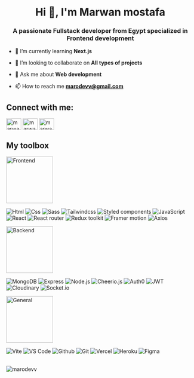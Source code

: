 <h1 align="center">Hi 👋, I'm Marwan mostafa</h1>
<h3 align="center">A passionate Fullstack developer from Egypt specialized in Frontend development</h3>

- 🌱 I’m currently learning **Next.js**

- 👯 I’m looking to collaborate on **All types of projects**

- 💬 Ask me about **Web development**

- 📫 How to reach me **marodevv@gmail.com**

<h2 align="left">Connect with me:</h3>
<p align="left">    
<a href="https://linkedin.com/in/marwan-mostafa-4ba111210" target="blank"><img align="center" src="https://raw.githubusercontent.com/rahuldkjain/github-profile-readme-generator/master/src/images/icons/Social/linked-in-alt.svg" alt="marwan-mostafa-4ba111210" height="30" width="40" /></a>
<a href="https://fb.com/marwanmostafa24" target="blank"><img align="center" src="https://raw.githubusercontent.com/rahuldkjain/github-profile-readme-generator/master/src/images/icons/Social/facebook.svg" alt="marwanmostafa24" height="30" width="40" /></a>
<a href="https://instagram.com/marwan_mostafa24" target="blank"><img align="center" src="https://raw.githubusercontent.com/rahuldkjain/github-profile-readme-generator/master/src/images/icons/Social/instagram.svg" alt="marwan_mostafa24" height="30" width="40" /></a>

<h2 align="left">My toolbox</h3>
<div>
  <p> 
     <img alt="Frontend" src="https://img.shields.io/badge/-Frontend-eee" width="125">
  </p>
  
  <span>
     <img alt="Html" src="https://img.shields.io/static/v1?style=for-the-badge&message=HTML5&color=E34F26&logo=HTML5&logoColor=FFFFFF&label=">
  </span>
  
  <span>
     <img alt="Css" src="https://img.shields.io/static/v1?style=for-the-badge&message=CSS3&color=1572B6&logo=CSS3&logoColor=FFFFFF&label=">
  </span>
  
  <span>
     <img alt="Sass" src="https://img.shields.io/static/v1?style=for-the-badge&message=Sass&color=CC6699&logo=Sass&logoColor=FFFFFF&label=">
  </span>
  
  <span>
     <img alt="Tailwindcss" src="https://img.shields.io/static/v1?style=for-the-badge&message=Tailwind+CSS&color=222222&logo=Tailwind+CSS&logoColor=06B6D4&label=">
  </span>
  
  <span>
     <img alt="Styled components" src="https://img.shields.io/static/v1?style=for-the-badge&message=styled-components&color=DB7093&logo=styled-components&logoColor=FFFFFF&label=">
  </span>

  <span>
     <img alt="JavaScript" src="https://img.shields.io/static/v1?style=for-the-badge&message=JavaScript&color=222222&logo=JavaScript&logoColor=F7DF1E&label=">
  </span>

  <span>
     <img alt="React" src="https://img.shields.io/static/v1?style=for-the-badge&message=React&color=222222&logo=React&logoColor=61DAFB&label=">
  </span>
  
  <span>
     <img alt="React router" src="https://img.shields.io/static/v1?style=for-the-badge&message=React+Router&color=CA4245&logo=React+Router&logoColor=FFFFFF&label=">
  </span>
  
  <span>
     <img alt="Redux toolkit" src="https://img.shields.io/static/v1?style=for-the-badge&message=Redux toolkit&color=764ABC&logo=Redux&logoColor=FFFFFF&label=">
  </span>

  <span>
     <img alt="Framer motion" src="https://img.shields.io/static/v1?style=for-the-badge&message=Framer motion&color=0055FF&logo=Framer&logoColor=FFFFFF&label=">
  </span>

  <span>
     <img alt="Axios" src="https://img.shields.io/badge/-Axios-101010?logo=axios&amp;style=for-the-badge">
  </span>

  <p>
     <img alt="Backend" src="https://img.shields.io/badge/-Backend-eee" width="125">
  </p>
  
  <span> 
     <img alt="MongoDB" src="https://img.shields.io/static/v1?style=for-the-badge&message=MongoDB&color=47A248&logo=MongoDB&logoColor=FFFFFF&label=">
  </span>
  
  <span>
     <img alt="Express" src="https://img.shields.io/static/v1?style=for-the-badge&message=AliExpress&color=FF4747&logo=AliExpress&logoColor=FFFFFF&label=">
  </span>
  
  <span>
     <img alt="Node.js" src="https://img.shields.io/static/v1?style=for-the-badge&message=Node.js&color=339933&logo=Node.js&logoColor=FFFFFF&label=">
  </span>
  
  <span>
     <img alt="Cheerio.js" src="https://img.shields.io/badge/-Cheerio.js-101010?logo=cheeriodotjs&amp;style=for-the-badge">
  </span>
  
  <span>
     <img alt="Auth0" src="https://img.shields.io/static/v1?style=for-the-badge&message=Auth0&color=EB5424&logo=Auth0&logoColor=FFFFFF&label=">
  </span>
  
  <span>
     <img alt="JWT" src="https://img.shields.io/static/v1?style=for-the-badge&message=JSON+Web+Tokens&color=000000&logo=JSON+Web+Tokens&logoColor=FFFFFF&label=">
  </span>
  
  <span>
     <img alt="Cloudinary" src="https://img.shields.io/badge/-Cloudinary-101010?logo=cloudinary&amp;style=for-the-badge">
  </span>
  
  <span>
     <img alt="Socket.io" src="(https://img.shields.io/static/v1?style=for-the-badge&message=Socket.io&color=010101&logo=Socket.io&logoColor=FFFFFF&label=">
  </span>

  <p>
     <img alt="General" src="https://img.shields.io/badge/-General-eee"  width="125">
  </p>


  <span>
     <img alt="Vite" src="https://img.shields.io/static/v1?style=for-the-badge&message=Vite&color=646CFF&logo=Vite&logoColor=FFFFFF&label=">
  </span>
  
  <span>
     <img alt="VS Code" src="https://img.shields.io/static/v1?style=for-the-badge&message=VS Code&color=007ACC&logo=Visual+Studio+Code&logoColor=FFFFFF&label=">
  </span>
  
  <span>
     <img alt="Github" src="https://img.shields.io/static/v1?style=for-the-badge&message=GitHub&color=181717&logo=GitHub&logoColor=FFFFFF&label=">
  </span>
  
  <span>
     <img alt="Git" src="https://img.shields.io/static/v1?style=for-the-badge&message=Git&color=F05032&logo=Git&logoColor=FFFFFF&label=">
  </span>
  
  <span>
     <img alt="Vercel" src="https://img.shields.io/static/v1?style=for-the-badge&message=Vercel&color=000000&logo=Vercel&logoColor=FFFFFF&label=">
  </span>
  
  <span>
     <img alt="Heroku" src="https://img.shields.io/static/v1?style=for-the-badge&message=Heroku&color=430098&logo=Heroku&logoColor=FFFFFF&label=">
  </span>
  
  <span>
     <img alt="Figma" src="https://img.shields.io/badge/-Figma-101010?logo=figma&amp;style=for-the-badge">
  </span>
  
</div>

<br />

<p><img align="left" src="https://github-readme-stats.vercel.app/api/top-langs?username=marodevv&show_icons=true&locale=en&layout=compact" alt="marodevv" /></p>
